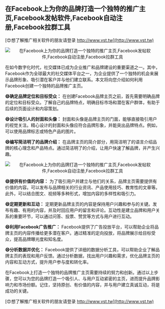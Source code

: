 ## **在Facebook上为你的品牌打造一个独特的推广主页,Facebook发帖软件,Facebook自动注册,Facebook拉群工具**

[😍想了解推广相关软件的朋友请登录 http://www.vst.tw](http://www.vst.tw)

 <center><img src="https://vst.tw/MP4/tuiguang/png/1.png" alt="在Facebook上为你的品牌打造一个独特的推广主页,Facebook发帖软件,Facebook自动注册,Facebook拉群工具"></center>

在如今数字化时代，社交媒体已成为企业推广和品牌建设的重要渠道之一。其中，Facebook作为全球最大的社交媒体平台之一，为企业提供了一个独特的机会来展示品牌形象、吸引潜在客户并与他们建立联系。本文将向您介绍如何利用Facebook创建一个独特的品牌推广主页。

**😄确定品牌定位和目标受众：**
在创建Facebook品牌主页之前，首先需要明确品牌的定位和目标受众。了解自己的品牌特点，明确目标市场和潜在客户群体，有助于后续的页面设计和内容策划。

**😄设计吸引人的封面和头像：**
封面和头像是品牌主页的门面，能够直接吸引用户的视觉关注。精心设计的封面和头像应符合品牌形象，并能突出品牌特点。例如，可以使用品牌标志或特色产品的图片。

**😄编写简洁明了的品牌介绍：**
在品牌主页的简介部分，用简洁明了的语言介绍品牌的核心理念和产品特点。通过简洁明了的介绍，让用户快速了解品牌，并产生兴趣。

 <center><img src="https://vst.tw/MP4/tuiguang/png/1.png" alt="在Facebook上为你的品牌打造一个独特的推广主页,Facebook发帖软件,Facebook自动注册,Facebook拉群工具"></center>

**😄提供有价值的内容：**
为了吸引用户并建立与他们的关系，品牌主页需要提供有价值的内容。可以发布与品牌相关的行业资讯、产品使用技巧、教育性的文章等。此外，可以结合图文、视频等多种形式，增加内容的多样性和吸引力。

**😄定期更新和互动：**
定期更新品牌主页的内容是保持用户兴趣和参与的关键。发布有趣、有用的内容，并及时回应用户的留言和评论。互动性是建立品牌和用户关系的重要环节，可以通过问答、投票、赞赏等方式与用户进行互动。

**😄利用Facebook广告推广：**
Facebook提供了广告投放平台，可以帮助企业将品牌主页的内容传播给更多潜在客户。通过精准的定向投放，将品牌展示给目标受众，提高品牌曝光度和知名度。

**😄分析数据并优化：**
Facebook提供了详细的数据分析工具，可以帮助企业了解品牌主页的表现和用户反馈。通过分析数据，找出用户兴趣和需求，优化品牌主页的内容和互动方式，提升用户参与度和转化率。

在Facebook上打造一个独特的品牌推广主页需要持续的努力和创新。通过以上步骤，您可以为您的品牌打造一个吸引人、与用户互动紧密的主页，进而提升品牌影响力和市场份额。记住，坚持原创、有价值的内容，并与用户建立真诚互动，将是成功的关键。

[😍想了解推广相关软件的朋友请登录 http://www.vst.tw](http://www.vst.tw)



